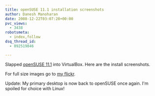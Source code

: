 ```yaml
---
title: openSUSE 11.1 installation screenshots
author: Danesh Manoharan
date: 2008-12-22T03:07:28+00:00
pvc_views:
  - 3438
robotsmeta:
  - index,follow
dsq_thread_id:
  - 892519846

---
```

Slapped [openSUSE 11.1][1] into VirtualBox. Here are the install screenshots.

For full size images go to [my flickr][2].

Update: My primary desktop is now back to openSUSE once again. I'm spoiled for choice with Linux!

 [1]: /posts/opensuse-111-released/
 [2]: http://www.flickr.com/photos/dannyportal/sets/72157611433336843/with/3126218227/